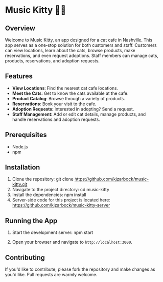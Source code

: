 # Music Kitty 🎵🐱

## Overview

Welcome to Music Kitty, an app designed for a cat cafe in Nashville. This app serves as a one-stop solution for both customers and staff. Customers can view locations, learn about the cats, browse products, make reservations, and even request adoptions. Staff members can manage cats, products, reservations, and adoption requests.

## Features

- **View Locations**: Find the nearest cat cafe locations.
- **Meet the Cats**: Get to know the cats available at the cafe.
- **Product Catalog**: Browse through a variety of products.
- **Reservations**: Book your visit to the cafe.
- **Adoption Requests**: Interested in adopting? Send a request.
- **Staff Management**: Add or edit cat details, manage products, and handle reservations and adoption requests.

## Prerequisites

- Node.js
- npm

## Installation

1. Clone the repository: git clone https://github.com/kjzarbock/music-kitty.git
2. Navigate to the project directory: cd music-kitty
3. Install the dependencies: npm install
4. Server-side code for this project is located here: https://github.com/kjzarbock/music-kitty-server


## Running the App

1. Start the development server: npm start

2. Open your browser and navigate to `http://localhost:3000`.

## Contributing

If you'd like to contribute, please fork the repository and make changes as you'd like. Pull requests are warmly welcome.







